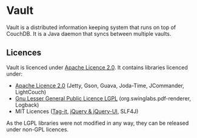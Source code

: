 # Vault

Vault is a distributed information keeping system that runs on top of CouchDB. It is a Java daemon that syncs between multiple vaults.

## Licences
Vault is licenced under [Apache Licence 2.0][apache20]. It contains libraries licenced under:

* [Apache Licence 2.0][apache20] (Jetty, Gson, Guava, Joda-Time, JCommander, LightCouch)
* [Gnu Lesser General Public Licence LGPL][lgpl] (org.swinglabs.pdf-renderer, Logback)
* MIT Licences ([Tag-it][mit-tagit], [jQuery & jQuery-UI][mit-jquery], SLF4J)

As the LGPL libraries were not modified in any way, they can be released under non-GPL licences.

[apache20]: http://www.apache.org/licenses/LICENSE-2.0.html
[lgpl]: http://www.gnu.org/copyleft/lesser.html
[mit-tagit]: http://aehlke.github.com/tag-it/LICENSE
[mit-jquery]: https://github.com/jquery/jquery/blob/master/MIT-LICENSE.txt
